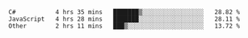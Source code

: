 <!--START_SECTION:waka-->

```text
C#           4 hrs 35 mins   ███████▒░░░░░░░░░░░░░░░░░   28.82 %
JavaScript   4 hrs 28 mins   ███████░░░░░░░░░░░░░░░░░░   28.11 %
Other        2 hrs 11 mins   ███▒░░░░░░░░░░░░░░░░░░░░░   13.72 %
```

<!--END_SECTION:waka-->
